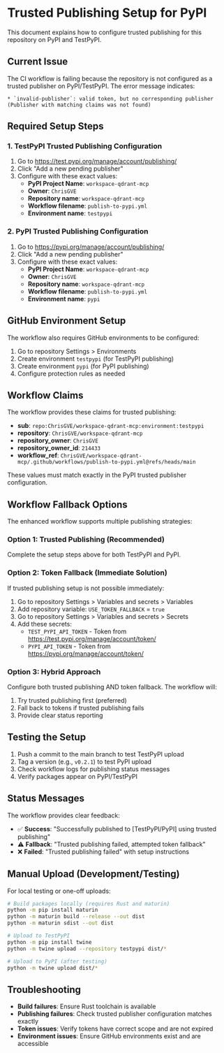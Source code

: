# Trusted Publishing Setup for PyPI

This document explains how to configure trusted publishing for this repository on PyPI and TestPyPI.

## Current Issue

The CI workflow is failing because the repository is not configured as a trusted publisher on PyPI/TestPyPI. The error message indicates:

```
* `invalid-publisher`: valid token, but no corresponding publisher (Publisher with matching claims was not found)
```

## Required Setup Steps

### 1. TestPyPI Trusted Publishing Configuration

1. Go to https://test.pypi.org/manage/account/publishing/
2. Click "Add a new pending publisher" 
3. Configure with these exact values:
   - **PyPI Project Name**: `workspace-qdrant-mcp`
   - **Owner**: `ChrisGVE` 
   - **Repository name**: `workspace-qdrant-mcp`
   - **Workflow filename**: `publish-to-pypi.yml`
   - **Environment name**: `testpypi`

### 2. PyPI Trusted Publishing Configuration  

1. Go to https://pypi.org/manage/account/publishing/
2. Click "Add a new pending publisher"
3. Configure with these exact values:
   - **PyPI Project Name**: `workspace-qdrant-mcp`
   - **Owner**: `ChrisGVE`
   - **Repository name**: `workspace-qdrant-mcp` 
   - **Workflow filename**: `publish-to-pypi.yml`
   - **Environment name**: `pypi`

## GitHub Environment Setup

The workflow also requires GitHub environments to be configured:

1. Go to repository Settings > Environments
2. Create environment `testpypi` (for TestPyPI publishing)
3. Create environment `pypi` (for PyPI publishing) 
4. Configure protection rules as needed

## Workflow Claims

The workflow provides these claims for trusted publishing:

- **sub**: `repo:ChrisGVE/workspace-qdrant-mcp:environment:testpypi`
- **repository**: `ChrisGVE/workspace-qdrant-mcp`
- **repository_owner**: `ChrisGVE`
- **repository_owner_id**: `214433`
- **workflow_ref**: `ChrisGVE/workspace-qdrant-mcp/.github/workflows/publish-to-pypi.yml@refs/heads/main`

These values must match exactly in the PyPI trusted publisher configuration.

## Workflow Fallback Options

The enhanced workflow supports multiple publishing strategies:

### Option 1: Trusted Publishing (Recommended)
Complete the setup steps above for both TestPyPI and PyPI.

### Option 2: Token Fallback (Immediate Solution)
If trusted publishing setup is not possible immediately:

1. Go to repository Settings > Variables and secrets > Variables
2. Add repository variable: `USE_TOKEN_FALLBACK` = `true`  
3. Go to repository Settings > Variables and secrets > Secrets
4. Add these secrets:
   - `TEST_PYPI_API_TOKEN` - Token from https://test.pypi.org/manage/account/token/
   - `PYPI_API_TOKEN` - Token from https://pypi.org/manage/account/token/

### Option 3: Hybrid Approach
Configure both trusted publishing AND token fallback. The workflow will:
1. Try trusted publishing first (preferred)
2. Fall back to tokens if trusted publishing fails
3. Provide clear status reporting

## Testing the Setup

1. Push a commit to the main branch to test TestPyPI upload
2. Tag a version (e.g., `v0.2.1`) to test PyPI upload 
3. Check workflow logs for publishing status messages
4. Verify packages appear on PyPI/TestPyPI

## Status Messages

The workflow provides clear feedback:

- ✅ **Success**: "Successfully published to [TestPyPI/PyPI] using trusted publishing"
- ⚠️ **Fallback**: "Trusted publishing failed, attempted token fallback"
- ❌ **Failed**: "Trusted publishing failed" with setup instructions

## Manual Upload (Development/Testing)

For local testing or one-off uploads:

```bash
# Build packages locally (requires Rust and maturin)
python -m pip install maturin
python -m maturin build --release --out dist
python -m maturin sdist --out dist

# Upload to TestPyPI
python -m pip install twine
python -m twine upload --repository testpypi dist/*

# Upload to PyPI (after testing)
python -m twine upload dist/*
```

## Troubleshooting

- **Build failures**: Ensure Rust toolchain is available
- **Publishing failures**: Check trusted publisher configuration matches exactly
- **Token issues**: Verify tokens have correct scope and are not expired
- **Environment issues**: Ensure GitHub environments exist and are accessible
